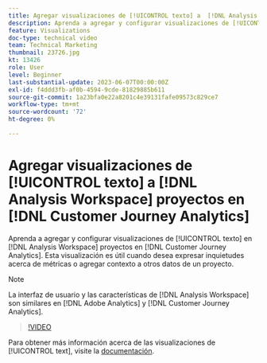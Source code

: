 ```yaml
---
title: Agregar visualizaciones de [!UICONTROL texto] a  [!DNL Analysis Workspace] proyectos
description: Aprenda a agregar y configurar visualizaciones de [!UICONTROL texto] en  [!DNL Analysis Workspace] proyectos en [!DNL Customer Journey Analytics].
feature: Visualizations
doc-type: technical video
team: Technical Marketing
thumbnail: 23726.jpg
kt: 13426
role: User
level: Beginner
last-substantial-update: 2023-06-07T00:00:00Z
exl-id: f4ddd3fb-af0b-4594-9cde-81829885b611
source-git-commit: 1a23bfa0e22a8201c4e39131fafe09573c829ce7
workflow-type: tm+mt
source-wordcount: '72'
ht-degree: 0%

---
```


# Agregar visualizaciones de [!UICONTROL texto] a [!DNL Analysis Workspace] proyectos en [!DNL Customer Journey Analytics]

Aprenda a agregar y configurar visualizaciones de [!UICONTROL texto] en [!DNL Analysis Workspace] proyectos en [!DNL Customer Journey Analytics]. Esta visualización es útil cuando desea expresar inquietudes acerca de métricas o agregar contexto a otros datos de un proyecto.

>[!NOTE]
>
>La interfaz de usuario y las características de [!DNL Analysis Workspace] son similares en [!DNL Adobe Analytics] y [!DNL Customer Journey Analytics].

>[!VIDEO](https://video.tv.adobe.com/v/23726/?quality=12&learn=on)

Para obtener más información acerca de las visualizaciones de [!UICONTROL text], visite la [documentación](https://experienceleague.adobe.com/docs/analytics-platform/using/cja-workspace/visualizations/text.html).
